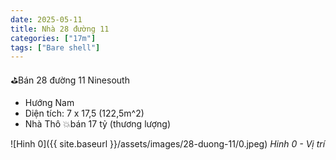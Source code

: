 ```yaml
---
date: 2025-05-11
title: Nhà 28 đường 11
categories: ["17m"]
tags: ["Bare shell"] 
---
```

⛳️Bán 28 đường 11 Ninesouth
- Hướng Nam
- Diện tích: 7 x 17,5 (122,5m^2)
- Nhà Thô
💥bán 17 tỷ (thương lượng)


![Hinh 0]({{ site.baseurl }}/assets/images/28-duong-11/0.jpeg)
_Hinh 0 - Vị trí_
